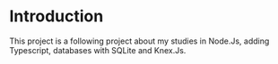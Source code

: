 # Introduction

This project is a following project about my studies in Node.Js, adding Typescript, databases with SQLite and Knex.Js.